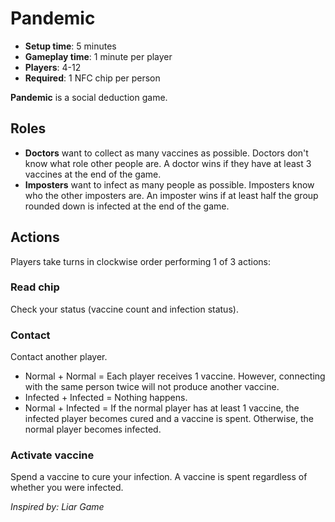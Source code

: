 # Pandemic

- **Setup time**: 5 minutes
- **Gameplay time**: 1 minute per player
- **Players**: 4-12
- **Required**: 1 NFC chip per person

**Pandemic** is a social deduction game.

## Roles

- **Doctors** want to collect as many vaccines as possible. Doctors don't know what role other people are. A doctor wins if they have at least 3 vaccines at the end of the game.
- **Imposters** want to infect as many people as possible. Imposters know who the other imposters are. An imposter wins if at least half the group rounded down is infected at the end of the game.

## Actions

Players take turns in clockwise order performing 1 of 3 actions:

### Read chip

Check your status (vaccine count and infection status).

### Contact

Contact another player.

- Normal + Normal =
  Each player receives 1 vaccine. However, connecting with the same person twice will not produce another vaccine.
- Infected + Infected =
  Nothing happens.
- Normal + Infected =
  If the normal player has at least 1 vaccine, the infected player becomes cured and a vaccine is spent. Otherwise, the normal player becomes infected.

### Activate vaccine

Spend a vaccine to cure your infection. A vaccine is spent regardless of whether you were infected.

_Inspired by: Liar Game_
